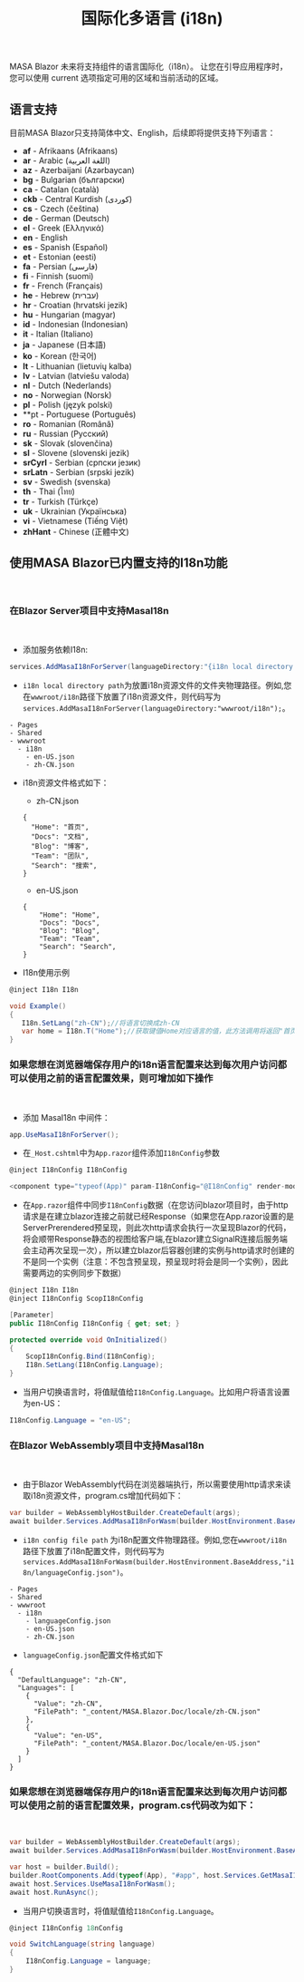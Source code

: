 ﻿---
order: 5
title: 国际化多语言 (i18n)
---

MASA Blazor 未来将支持组件的语言国际化（i18n）。 让您在引导应用程序时，您可以使用 current 选项指定可用的区域和当前活动的区域。

## 语言支持

目前MASA Blazor只支持简体中文、English，后续即将提供支持下列语言：

* **af** - Afrikaans (Afrikaans)
* **ar** - Arabic (اللغة العربية)
* **az** - Azerbaijani (Azərbaycan)
* **bg** - Bulgarian (български)
* **ca** - Catalan (català)
* **ckb** - Central Kurdish (کوردی)
* **cs** - Czech (čeština)
* **de** - German (Deutsch)
* **el** - Greek (Ελληνικά)
* **en** - English
* **es** - Spanish (Español)
* **et** - Estonian (eesti)
* **fa** - Persian (فارسی)
* **fi** - Finnish (suomi)
* **fr** - French (Français)
* **he** - Hebrew (עברית)
* **hr** - Croatian (hrvatski jezik)
* **hu** - Hungarian (magyar)
* **id** - Indonesian (Indonesian)
* **it** - Italian (Italiano)
* **ja** - Japanese (日本語)
* **ko** - Korean (한국어)
* **lt** - Lithuanian (lietuvių kalba)
* **lv** - Latvian (latviešu valoda)
* **nl** - Dutch (Nederlands)
* **no** - Norwegian (Norsk)
* **pl** - Polish (język polski)
* **pt - Portuguese (Português)
* **ro** - Romanian (Română) 
* **ru** - Russian (Русский)
* **sk** - Slovak (slovenčina)
* **sl** - Slovene (slovenski jezik)
* **srCyrl** - Serbian (српски језик)
* **srLatn** - Serbian (srpski jezik)
* **sv** - Swedish (svenska)
* **th** - Thai (ไทย)
* **tr** - Turkish (Türkçe)
* **uk** - Ukrainian (Українська)
* **vi** - Vietnamese (Tiếng Việt)
* **zhHant** - Chinese (正體中文)

## 使用MASA Blazor已内置支持的I18n功能

<br/>

### 在Blazor Server项目中支持MasaI18n

<br/>

- 添加服务依赖I18n:

```c#
services.AddMasaI18nForServer(languageDirectory:"{i18n local directory path}");
```

- `i18n local directory path`为放置i18n资源文件的文件夹物理路径。例如,您在`wwwroot/i18n`路径下放置了i18n资源文件，则代码写为`services.AddMasaI18nForServer(languageDirectory:"wwwroot/i18n");`。

```
- Pages 
- Shared 
- wwwroot
  - i18n
    - en-US.json
    - zh-CN.json
```

- i18n资源文件格式如下：

    - zh-CN.json

    ```
    {
      "Home": "首页",
      "Docs": "文档",
      "Blog": "博客",
      "Team": "团队",
      "Search": "搜索",
    }
    ```

    - en-US.json

    ```
    {
        "Home": "Home",
        "Docs": "Docs",
        "Blog": "Blog",
        "Team": "Team",
        "Search": "Search",
    }
    ```

- I18n使用示例

 ```c#
 @inject I18n I18n

void Example()
{
    I18n.SetLang("zh-CN");//将语言切换成zh-CN
    var home = I18n.T("Home");//获取键值Home对应语言的值，此方法调用将返回"首页";
}
```
### 如果您想在浏览器端保存用户的i18n语言配置来达到每次用户访问都可以使用之前的语言配置效果，则可增加如下操作

<br/>

- 添加 MasaI18n 中间件：

```c#
app.UseMasaI18nForServer();
```

- 在`_Host.cshtml`中为`App.razor`组件添加`I18nConfig`参数

```c#
@inject I18nConfig I18nConfig

<component type="typeof(App)" param-I18nConfig="@I18nConfig" render-mode="ServerPrerendered" />
```

- 在`App.razor`组件中同步`I18nConfig`数据（在您访问blazor项目时，由于http请求是在建立blazor连接之前就已经Response（如果您在App.razor设置的是ServerPrerendered预呈现，则此次http请求会执行一次呈现Blazor的代码，将会顺带Response静态的视图给客户端,在blazor建立SignalR连接后服务端会主动再次呈现一次），所以建立blazor后容器创建的实例与http请求时创建的不是同一个实例（注意：不包含预呈现，预呈现时将会是同一个实例），因此需要两边的实例同步下数据）

```c#
@inject I18n I18n
@inject I18nConfig ScopI18nConfig

[Parameter]
public I18nConfig I18nConfig { get; set; }

protected override void OnInitialized()
{
    ScopI18nConfig.Bind(I18nConfig);
    I18n.SetLang(I18nConfig.Language);
}
```

- 当用户切换语言时，将值赋值给`I18nConfig.Language`。比如用户将语言设置为en-US：

```c#
I18nConfig.Language = "en-US";
```

### 在Blazor WebAssembly项目中支持MasaI18n

<br/>

- 由于Blazor WebAssembly代码在浏览器端执行，所以需要使用http请求来读取i18n资源文件，program.cs增加代码如下：

```c#
var builder = WebAssemblyHostBuilder.CreateDefault(args);
await builder.Services.AddMasaI18nForWasm(builder.HostEnvironment.BaseAddress, "{i18n config file path}");
```

- `i18n config file path` 为i18n配置文件物理路径。例如,您在`wwwroot/i18n`路径下放置了i18n配置文件，则代码写为`services.AddMasaI18nForWasm(builder.HostEnvironment.BaseAddress,"i18n/languageConfig.json")`。

```
- Pages 
- Shared 
- wwwroot
  - i18n
    - languageConfig.json
    - en-US.json
    - zh-CN.json
```

- `languageConfig.json`配置文件格式如下

```
{
  "DefaultLanguage": "zh-CN",
  "Languages": [
    {
      "Value": "zh-CN",
      "FilePath": "_content/MASA.Blazor.Doc/locale/zh-CN.json"
    },
    {
      "Value": "en-US",
      "FilePath": "_content/MASA.Blazor.Doc/locale/en-US.json"
    }
  ]
}
```

### 如果您想在浏览器端保存用户的i18n语言配置来达到每次用户访问都可以使用之前的语言配置效果，program.cs代码改为如下：

<br/>

```c#
var builder = WebAssemblyHostBuilder.CreateDefault(args);
await builder.Services.AddMasaI18nForWasm(builder.HostEnvironment.BaseAddress, "{i18n config file path}");

var host = builder.Build();
builder.RootComponents.Add(typeof(App), "#app", host.Services.GetMasaI18nParameter());
await host.Services.UseMasaI18nForWasm();
await host.RunAsync();
```

- 当用户切换语言时，将值赋值给`I18nConfig.Language`。

```c#
@inject I18nConfig 18nConfig

void SwitchLanguage(string language)
{
    I18nConfig.Language = language;
}
```
